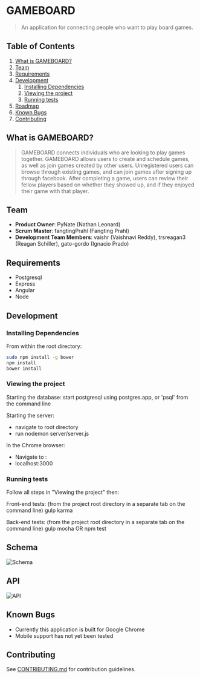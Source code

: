 # GAMEBOARD

  > An application for connecting people who want to play board games.


## Table of Contents

1. [What is GAMEBOARD?](#what-is-GAMEBOARD)
1. [Team](#team)
1. [Requirements](#requirements)
1. [Development](#development)
    1. [Installing Dependencies](#installing-dependencies)
    1. [Viewing the project](#viewing-the-project)
    1. [Running tests](#running-tests)
1. [Roadmap](#roadmap)
1. [Known Bugs](#known-bugs)
1. [Contributing](#contributing)


## What is GAMEBOARD?

> GAMEBOARD connects individuals who are looking to play games together. GAMEBOARD allows users to create and schedule games, as well as join games created by other users. Unregistered users can browse through existing games, and can join games after signing up through facebook. After completing a game, users can review their fellow players based on whether they showed up, and if they enjoyed their game with that player.

## Team

  - __Product Owner__: PyNate (Nathan Leonard)
  - __Scrum Master__: fangtingPrahl (Fangting Prahl)
  - __Development Team Members__: vaishr (Vaishnavi Reddy), trsreagan3 (Reagan Schiller), gato-gordo (Ignacio Prado)
  
## Requirements
- Postgresql
- Express 
- Angular 
- Node 

## Development

### Installing Dependencies

From within the root directory:

```sh
sudo npm install -g bower
npm install
bower install 
```

### Viewing the project

Starting the database:
start postgresql using postgres.app, or 'psql' from the command line

Starting the server:
- navigate to root directory
- run nodemon server/server.js

In the Chrome browser:
- Navigate to : 
- localhost:3000


### Running tests
Follow all steps in "Viewing the project" then:

Front-end tests: 
(from the project root directory in a separate tab on the command line)
gulp karma

Back-end tests:
(from the project root directory in a separate tab on the command line)
gulp mocha OR npm test

## Schema

![Schema](/gameboard_schema.png)

## API

![API](/gameboardAPI.png)

## Known Bugs

- Currently this application is built for Google Chrome
- Mobile support has not yet been tested

## Contributing

See [CONTRIBUTING.md](CONTRIBUTING.md) for contribution guidelines.
